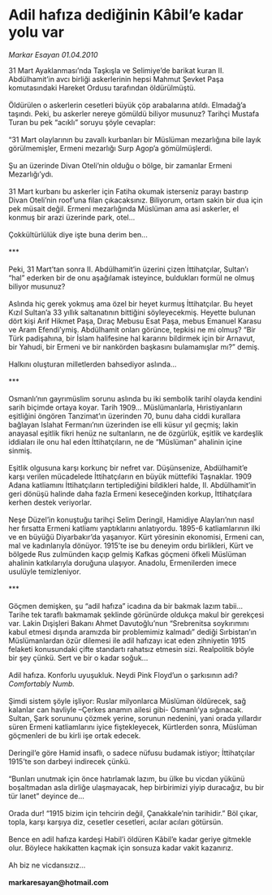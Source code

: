 # Adil hafıza dediğinin Kâbil’e kadar yolu var

*Markar Esayan 01.04.2010*

<div class="yazi">31 Mart Ayaklanması’nda Taşkışla ve Selimiye’de barikat kuran II. Abdülhamit’in avcı birliği askerlerinin hepsi Mahmut Şevket Paşa komutasındaki Hareket Ordusu tarafından öldürülmüştü. <br/><br/>Öldürülen o askerlerin cesetleri büyük çöp arabalarına atıldı. Elmadağ’a taşındı. Peki, bu askerler nereye gömüldü biliyor musunuz? Tarihçi Mustafa Turan bu pek “acıklı” soruyu şöyle cevaplar: <br/><br/>“31 Mart olaylarının bu zavallı kurbanları bir Müslüman mezarlığına bile layık görülmemişler, Ermeni mezarlığı Surp Agop’a gömülmüşlerdi. <br/><br/>Şu an üzerinde Divan Oteli’nin olduğu o bölge, bir zamanlar Ermeni Mezarlığı’ydı. <br/><br/>31 Mart kurbanı bu askerler için Fatiha okumak isterseniz parayı bastırıp Divan Oteli’nin roof’una filan çıkacaksınız. Biliyorum, ortam sakin bir dua için pek müsait değil. Ermeni mezarlığında Müslüman ama asi askerler, el konmuş bir arazi üzerinde park, otel... <br/><br/>Çokkültürlülük diye işte buna derim ben... <br/><br/>*** <br/><br/>Peki, 31 Mart’tan sonra II. Abdülhamit’in üzerini çizen İttihatçılar, Sultan’ı “hal” ederken bir de onu aşağılamak isteyince, buldukları formül ne olmuş biliyor musunuz? <br/><br/>Aslında hiç gerek yokmuş ama özel bir heyet kurmuş İttihatçılar. Bu heyet Kızıl Sultan’a 33 yıllık saltanatının bittiğini söyleyecekmiş. Heyette bulunan dört kişi Arif Hikmet Paşa, Dıraç Mebusu Esat Paşa, mebus Emanuel Karasu ve Aram Efendi’ymiş. Abdülhamit onları görünce, tepkisi ne mi olmuş? “Bir Türk padişahına, bir İslam halifesine hal kararını bildirmek için bir Arnavut, bir Yahudi, bir Ermeni ve bir nankörden başkasını bulamamışlar mı?” demiş. <br/><br/>Halkını oluşturan milletlerden bahsediyor aslında... <br/><br/>*** <br/><br/>Osmanlı’nın gayrımüslim sorunu aslında bu iki sembolik tarihî olayda kendini sarih biçimde ortaya koyar. Tarih 1909... Müslümanlarla, Hıristiyanların eşitliğini öngören Tanzimat’ın üzerinden 70, bunu daha ciddi kurallara bağlayan Islahat Fermanı’nın üzerinden ise elli küsur yıl geçmiş; lakin anayasal eşitlik fikri henüz ne sultanların, ne de özgürlük, eşitlik ve kardeşlik iddiaları ile onu hal eden İttihatçıların, ne de “Müslüman” ahalinin içine sinmiş. <br/><br/>Eşitlik olgusuna karşı korkunç bir nefret var. Düşünsenize, Abdülhamit’e karşı verilen mücadelede İttihatçıların en büyük müttefiki Taşnaklar. 1909 Adana katliamını İttihatçıların tertiplediğini bildikleri halde, II. Abdülhamit’in geri dönüşü halinde daha fazla Ermeni keseceğinden korkup, İttihatçılara kerhen destek veriyorlar. <br/><br/>Neşe Düzel’in konuştuğu tarihçi Selim Deringil, Hamidiye Alayları’nın nasıl her fırsatta Ermeni katliamı yaptıklarını anlatıyordu. 1895-6 katliamlarının ilki ve en büyüğü Diyarbakır’da yaşanıyor. Kürt yöresinin ekonomisi, Ermeni can, mal ve kadınlarıyla dönüyor. 1915’te ise bu deneyim ordu birlikleri, Kürt ve bölgede Rus zulmünden kaçıp gelmiş Kafkas göçmeni öfkeli Müslüman ahalinin katkılarıyla doruğuna ulaşıyor. Anadolu, Ermenilerden imece usulüyle temizleniyor. <br/><br/>*** <br/><br/>Göçmen demişken, şu “adil hafıza” icadına da bir bakmak lazım tabii... Tarihe tek taraflı bakmamak şeklinde görünürde oldukça makul bir gerekçesi var. Lakin Dışişleri Bakanı Ahmet Davutoğlu’nun “Srebrenitsa soykırımını kabul etmesi dışında aramızda bir problemimiz kalmadı” dediği Sırbistan’ın Müslümanlardan özür dilemesi ile adil hafızayı icat eden zihniyetin 1915 felaketi konusundaki çifte standartı rahatsız etmesin sizi. Realpolitik böyle bir şey çünkü. Sert ve bir o kadar soğuk... <br/><br/>Adil hafıza. Konforlu uyuşukluk. Neydi Pink Floyd’un o şarkısının adı? <i>Comfortably Numb.</i> <br/><br/>Şimdi sistem şöyle işliyor: Ruslar milyonlarca Müslüman öldürecek, sağ kalanlar can havliyle –Çerkes anamın ailesi gibi- Osmanlı’ya sığınacak. Sultan, Şark sorununu çözmek yerine, sorunun nedenini, yani orada yıllardır süren Ermeni katliamlarını iyice fiştekleyecek, Kürtlerden sonra, Müslüman göçmenleri de bu kirli işe ortak edecek. <br/><br/>Deringil’e göre Hamid insaflı, o sadece nüfusu budamak istiyor; İttihatçılar 1915’te son darbeyi indirecek çünkü. <br/><br/>“Bunları unutmak için önce hatırlamak lazım, bu ülke bu vicdan yükünü boşaltmadan asla dirliğe ulaşmayacak, hep birbirimizi yiyip duracağız, bu bir tür lanet” deyince de... <br/><br/>Orada dur! “1915 bizim için tehcirin değil, Çanakkale’nin tarihidir.” Böl çıkar, topla, karşı karşıya diz, cesetler cesetleri, acılar acıları götürsün. <br/><br/>Bence en adil hafıza kardeşi Habil’i öldüren Kâbil’e kadar geriye gitmekle olur. Böylece hakikatten kaçmak için sonsuza kadar vakit kazanırız. <br/><br/>Ah biz ne vicdansızız... <b><br/><br/>markaresayan@hotmail.com</b></div>
